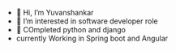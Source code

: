 - 👋 Hi, I’m Yuvanshankar
- 👀 I’m interested in software developer role
- 🌱 COmpleted python and django
- currently Working in Spring boot and Angular

<!---
Yuvanshankar21/Yuvanshankar21 is a ✨ special ✨ repository because its `README.md` (this file) appears on your GitHub profile.
You can click the Preview link to take a look at your changes.
--->
